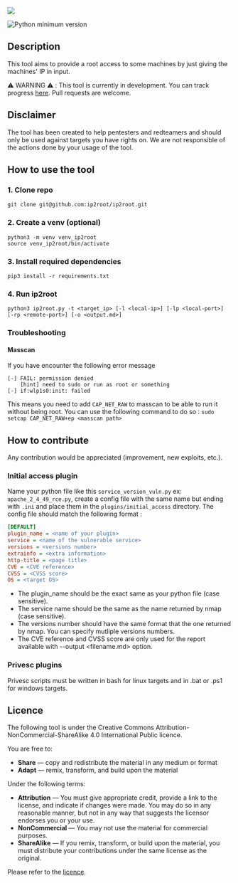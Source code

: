 ![](https://md.floppy.sh/uploads/ab5e7ff1-3d92-4aa5-8166-54c88929e94e.png)

![Python minimum version](https://img.shields.io/badge/Python-3.10%2B-brightgreen)

## Description

This tool aims to provide a root access to some machines by just giving the machines' IP in input.

:warning: WARNING :warning: : This tool is currently in development. You can track progress [here](https://github.com/orgs/ip2root/projects/1).
Pull requests are welcome.

## Disclaimer

The tool has been created to help pentesters and redteamers and should only be used against targets you have rights on.
We are not responsible of the actions done by your usage of the tool.

##  How to use the tool

### 1. Clone repo

```shell
git clone git@github.com:ip2root/ip2root.git
```

### 2. Create a venv (optional)

```shell
python3 -m venv venv_ip2root
source venv_ip2root/bin/activate
```

### 3. Install required dependencies

```shell
pip3 install -r requirements.txt
```

### 4. Run ip2root

```shell
python3 ip2root.py -t <target_ip> [-l <local-ip>] [-lp <local-port>] [-rp <remote-port>] [-o <output.md>]
```

### Troubleshooting

#### Masscan

If you have encounter the following error message
```shell=
[-] FAIL: permission denied
    [hint] need to sudo or run as root or something
[-] if:wlp1s0:init: failed
```
This means you need to add `CAP_NET_RAW` to masscan to be able to run it without being root. You can use the following command to do so : `sudo setcap CAP_NET_RAW+ep <masscan path>`

## How to contribute

Any contribution would be appreciated (improvement, new exploits, etc.).

### Initial access plugin

Name your python file like this `service_version_vuln.py` ex: `apache_2_4_49_rce.py`, create a config file with the same name but ending with `.ini` and place them in the `plugins/initial_access` directory. The config file should match the following format :

```ini
[DEFAULT]
plugin_name = <name of your plugin>
service = <name of the vulnerable service>
versions = <versions number>
extrainfo = <extra information>
http-title = <page title>
CVE = <CVE reference>
CVSS = <CVSS score>
OS = <target OS>
```

* The plugin_name should be the exact same as your python file (case sensitive).
* The service name should be the same as the name returned by nmap (case sensitive).
* The versions number should have the same format that the one returned by nmap. You can specify mutliple versions numbers.
* The CVE reference and CVSS score are only used for the report available with --output <filename.md> option.

### Privesc plugins

Privesc scripts must be written in bash for linux targets and in .bat or .ps1 for windows targets.

## Licence

The following tool is under the Creative Commons Attribution-NonCommercial-ShareAlike 4.0 International Public licence.

You are free to:

* **Share** — copy and redistribute the material in any medium or format
* **Adapt** — remix, transform, and build upon the material 

Under the following terms:

* **Attribution** — You must give appropriate credit, provide a link to the license, and indicate if changes were made. You may do so in any reasonable manner, but not in any way that suggests the licensor endorses you or your use.
* **NonCommercial** — You may not use the material for commercial purposes.
* **ShareAlike** — If you remix, transform, or build upon the material, you must distribute your contributions under the same license as the original. 

Please refer to the [licence](https://github.com/ip2root/ip2root/blob/master/COPYING.md).
